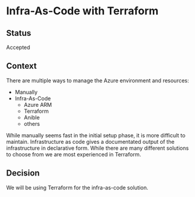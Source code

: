 # Infra-As-Code with Terraform

## Status

Accepted

## Context

There are multiple ways to manage the Azure environment and resources:

- Manually
- Infra-As-Code
  - Azure ARM
  - Terraform
  - Anible
  - others 

While manually seems fast in the initial setup phase, it is more difficult to maintain. Infrastructure as code gives a documentated output of the infrastructure in declarative form. While there are many different solutions to choose from we are most experienced in Terraform.

## Decision

We will be using Terraform for the infra-as-code solution.
